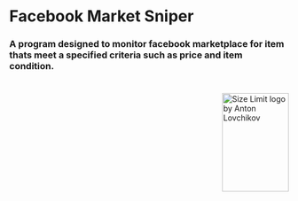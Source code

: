# Facebook Market Sniper

### A program designed to monitor facebook marketplace for item thats meet a specified criteria such as price and item condition.
#
<img src="https://ai.github.io/size-limit/logo.svg" align="right"
     alt="Size Limit logo by Anton Lovchikov" width="120" height="178">


